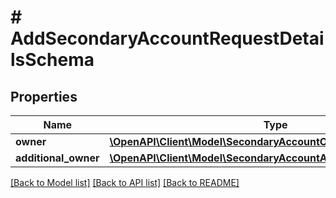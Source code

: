 # # AddSecondaryAccountRequestDetailsSchema

## Properties

Name | Type | Description | Notes
------------ | ------------- | ------------- | -------------
**owner** | [**\OpenAPI\Client\Model\SecondaryAccountOwnerSchema**](SecondaryAccountOwnerSchema.md) |  | [optional]
**additional_owner** | [**\OpenAPI\Client\Model\SecondaryAccountAdditionalOwnerSchema**](SecondaryAccountAdditionalOwnerSchema.md) |  | [optional]

[[Back to Model list]](../../README.md#models) [[Back to API list]](../../README.md#endpoints) [[Back to README]](../../README.md)

